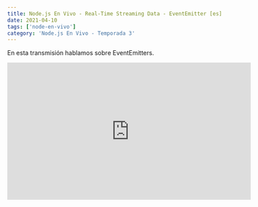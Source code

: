 ```yaml
---
title: Node.js En Vivo - Real-Time Streaming Data - EventEmitter [es]
date: 2021-04-10
tags: ['node-en-vivo']
category: 'Node.js En Vivo - Temporada 3'
---
```

En esta transmisión hablamos sobre EventEmitters.

<iframe class="mt-2" width="560" height="315" src="https://www.youtube.com/embed/EcVTKkVut9k" title="YouTube video player" frameborder="0" allow="accelerometer; autoplay; clipboard-write; encrypted-media; gyroscope; picture-in-picture" allowfullscreen></iframe>
